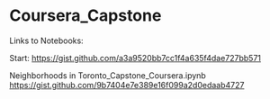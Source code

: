 # Coursera_Capstone


Links to Notebooks:

Start:
https://gist.github.com/a3a9520bb7cc1f4a635f4dae727bb571

Neighborhoods in Toronto_Capstone_Coursera.ipynb
https://gist.github.com/9b7404e7e389e16f099a2d0edaab4727

